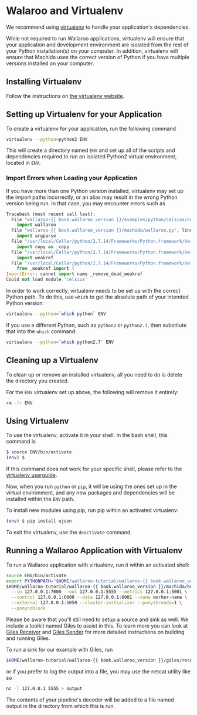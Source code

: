# Walaroo and Virtualenv

We recommend using [virtualenv](https://virtualenv.pypa.io/en/stable/) to handle your application's dependencies.

While not required to run Wallaroo applications, virtualenv will ensure that your application and development environment are isolated from the rest of your Python installation(s) on your computer. In addition, virtualenv will ensure that Machida uses the correct version of Python if you have multiple versions installed on your computer.

## Installing Virtualenv

Follow the instructions on [the virtualenv website](https://virtualenv.pypa.io/en/stable/installation/).

## Setting up Virtualenv for your Application

To create a virtualenv for your application, run the following command

```bash
virtualenv --python=python2 ENV
```

This will create a directory named `ENV` and set up all of the scripts and dependencies required to run an isolated Python2 virtual environment, located in `ENV`.

### Import Errors when Loading your Application

If you have more than one Python version installed, virtualenv may set up the import paths incorrectly, or an alias may result in the wrong Python version being run. In that case, you may encounter errors such as

```python
Traceback (most recent call last):
  File "wallaroo-{{ book.wallaroo_version }}/examples/python/celsius/celsius.py", line 18, in <module>
    import wallaroo
  File "wallaroo-{{ book.wallaroo_version }}/machida/wallaroo.py", line 16, in <module>
    import argparse
  File "/usr/local/Cellar/python/2.7.14/Frameworks/Python.framework/Versions/2.7/lib/python2.7/argparse.py", line 86, in <module>
    import copy as _copy
  File "/usr/local/Cellar/python/2.7.14/Frameworks/Python.framework/Versions/2.7/lib/python2.7/copy.py", line 52, in <module>
    import weakref
  File "/usr/local/Cellar/python/2.7.14/Frameworks/Python.framework/Versions/2.7/lib/python2.7/weakref.py", line 14, in <module>
    from _weakref import (
ImportError: cannot import name _remove_dead_weakref
Could not load module 'celsius'
```

In order to work correctly, virtualenv needs to be set up with the correct Python path. To do this, use `which` to get the absolute path of your intended Python version:

```bash
virtualenv --python=`which python` ENV
```

If you use a different Python, such as `python2` or `python2.7`, then substitute that into the `which` command:

```bash
virtualenv --python=`which python2.7` ENV
```

## Cleaning up a Virtualenv

To clean up or remove an installed virtualenv, all you need to do is delete the directory you created.

For the `ENV` virtualenv set up above, the following will remove it entirely:

```bash
rm -fr ENV
```

## Using Virtualenv

To use the virtualenv, activate it in your shell. In the bash shell, this command is

```bash
$ source ENV/bin/activate
(env) $
```

If this command does not work for your specific shell, please refer to the [virtualenv userguide](https://virtualenv.pypa.io/en/stable/userguide/#activate-script).


Now, when you run `python` or `pip`, it will be using the ones set up in the virtual environment, and any new packages and dependencies will be installed within the `ENV` path.

To install new modules using pip, run pip within an activated virtualenv:

```bash
(env) $ pip install ujson
```

To exit the virtualenv, use the `deactivate` command.

## Running a Wallaroo Application with Virtualenv

To run a Wallaroo application with virtualenv, run it within an activated shell:

```bash
source ENV/bin/activate
export PYTHONPATH="$HOME/wallaroo-tutorial/wallaroo-{{ book.wallaroo_version }}/machida/lib:$HOME/wallaroo-tutorial/wallaroo-{{ book.wallaroo_version }}/examples/python/celsius"
$HOME/wallaroo-tutorial/wallaroo-{{ book.wallaroo_version }}/machida/build/machida --application-module celsius \
  --in 127.0.0.1:7000 --out 127.0.0.1:5555 --metrics 127.0.0.1:5001 \
  --control 127.0.0.1:6000 --data 127.0.0.1:6001 --name worker-name \
  --external 127.0.0.1:5050 --cluster-initializer --ponythreads=1 \
  --ponynoblock
```

Please be aware that you'll still need to setup a source and sink as well. We include a toolkit named Giles to assist in this. To learn more you can look at [Giles Receiver](/book/wallaroo-tools/giles-receiver.md) and [Giles Sender](/book/wallaroo-tools/giles-sender.md) for more detailed instructions on building and running Giles.

To run a sink for our example with Giles, run

```bash
$HOME/wallaroo-tutorial/wallaroo-{{ book.wallaroo_version }}/giles/receiver/receiver --listen 127.0.0.1:5555 --ponythreads=1 --ponynoblock
```

or if you prefer to log the output into a file, you may use the netcat utility like so

```bash
nc -l 127.0.0.1 5555 > output
```

The contents of your pipeline's decoder will be added to a file named output in the directory from which this is run.
